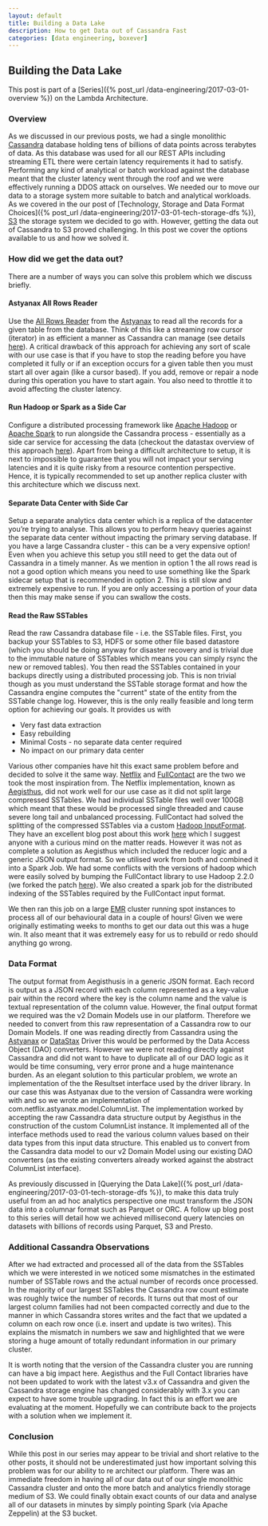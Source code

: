 ```yaml
---
layout: default
title: Building a Data Lake
description: How to get Data out of Cassandra Fast
categories: [data engineering, boxever]
---
```


## Building the Data Lake

This post is part of a [Series]({% post_url /data-engineering/2017-03-01-overview %}) on the Lambda Architecture.

### Overview

As we discussed in our previous posts, we had a single monolithic [Cassandra](http://cassandra.apache.org/) database holding tens of billions of data points across terabytes of data. As this database was used for all our REST APIs including streaming ETL there were certain latency requirements it had to satisfy. Performing any kind of analytical or batch workload against the database meant that the cluster latency went through the roof and we were effectively running a DDOS attack on ourselves. We needed our to move our data to a storage system more suitable to batch and analytical workloads. As we covered in the our post of [Technology, Storage and Data Format Choices]({% post_url /data-engineering/2017-03-01-tech-storage-dfs %}), [S3](https://aws.amazon.com/s3/) the storage system we decided to go with. However, getting the data out of Cassandra to S3 proved challenging. In this post we cover the options available to us and how we solved it. 

### How did we get the data out?

There are a number of ways you can solve this problem which we discuss briefly.

#### Astyanax All Rows Reader
Use the [All Rows Reader](https://github.com/Netflix/astyanax/wiki/AllRowsReader-All-rows-query) from the [Astyanax](https://github.com/Netflix/astyanax) to read all the records for a given table from the database. Think of this like a streaming row cursor (iterator) in as efficient a manner as Cassandra can manage (see details [here](https://github.com/Netflix/astyanax/wiki/AllRowsReader-All-rows-query)). A critical drawback of this approach for achieving any sort of scale with our use case is that if you have to stop the reading before you have completed it fully or if an exception occurs for a given table then you must start all over again (like a cursor based). If you add, remove or repair a node during this operation you have to start again. You also need to throttle it to avoid affecting the cluster latency.

#### Run Hadoop or Spark as a Side Car
Configure a distributed processing framework like [Apache Hadoop](http://hadoop.apache.org/) or [Apache Spark](http://spark.apache.org/) to run alongside the Cassandra process - essentially as a side car service for accessing the data (checkout the datastax overview of this approach [here](https://docs.datastax.com/en/datastax_enterprise/4.5/datastax_enterprise/spark/sparkIntro.html)). Apart from being a difficult architecture to setup, it is next to impossible to guarantee that you will not impact your serving latencies and it is quite risky from a resource contention perspective. Hence, it is typically recommended to set up another replica cluster with this architecture which we discuss next.

#### Separate Data Center with Side Car
Setup a separate analytics data center which is a replica of the datacenter you’re trying to analyse. This allows you to perform heavy queries against the separate data center without impacting the primary serving database. If you have a large Cassandra cluster - this can be a very expensive option! Even when you achieve this setup you still need to get the data out of Cassandra in a timely manner. As we mention in option 1 the all rows read is not a good option which means you need to use something like the Spark sidecar setup that is recommended in option 2. This is still slow and extremely expensive to run. If you are only accessing a portion of your data then this may make sense if you can swallow the costs.

#### Read the Raw SSTables
Read the raw Cassandra database file - i.e. the SSTable files. First, you backup your SSTables to S3, HDFS or some other file based datastore (which you should be doing anyway for disaster recovery and is trivial due to the immutable nature of SSTables which means you can simply rsync the new or removed tables). You then read the SSTables contained in your backups directly using a distributed processing job. This is non trivial though as you must understand the SSTable storage format and how the Cassandra engine computes the "current" state of the entity from the SSTable change log. However, this is the only really feasible and long term option for achieving our goals. It provides us with 

* Very fast data extraction
* Easy rebuilding
* Minimal Costs - no separate data center required 
* No impact on our primary data center

Various other companies have hit this exact same problem before and decided to solve it the same way. [Netflix](https://www.netflix.com) and [FullContact](https://www.fullcontact.com/) are the two we took the most inspiration from. The Netflix implementation, known as [Aegisthus](https://github.com/Netflix/aegisthus), did not work well for our use case as it did not split large compressed SSTables. We had individual SSTable files well over 100GB which meant that these would be processed single threaded and cause severe long tail and unbalanced processing. FullContact had solved the splitting of the compressed SSTables via a custom [Hadoop InputFormat](https://github.com/fullcontact/hadoop-sstable). They have an excellent blog post about this work [here](https://www.fullcontact.com/blog/cassandra-sstables-offline/) which I suggest anyone with a curious mind on the matter reads. However it was not as complete a solution as Aegisthus which included the reducer logic and a generic JSON output format. So we utilised work from both and combined it into a Spark Job. We had some conflicts with the versions of hadoop which were easily solved by bumping the FullContact library to use Hadoop 2.2.0 (we forked the patch [here](https://github.com/willfleury/hadoop-sstable/commit/e1f78068fc8e50d2327d14ce3f6205a40916974b)). We also created a spark job for the distributed indexing of the SSTables required by the FullContact input format.

We then ran this job on a large [EMR](https://aws.amazon.com/emr/) cluster running spot instances to process all of our behavioural data in a couple of hours! Given we were originally estimating weeks to months to get our data out this was a huge win. It also meant that it was extremely easy for us to rebuild or redo should anything go wrong.

### Data Format

The output format from Aegisthusis in a generic JSON format. Each record is output as a JSON record with each column represented as a key-value pair within the record where the key is the column name and the value is textual representation of the column value. However, the final output format we required was the v2 Domain Models use in our platform. Therefore we needed to convert from this raw representation of a Cassandra row to our Domain Models. If one was reading directly from Cassandra using the [Astyanax](https://github.com/Netflix/astyanax) or [DataStax](https://github.com/datastax/java-driver) Driver this would be performed by the Data Access Object (DAO) converters. However we were not reading directly against Cassandra and did not want to have to duplicate all of our DAO logic as it would be time consuming, very error prone and a huge maintenance burden. As an elegant solution to this particular problem, we wrote an implementation of the the Resultset interface used by the driver library. In our case this was Astyanax due to the version of Cassandra were working with and so we wrote an implementation of com.netflix.astyanax.model.ColumnList<T>. The implementation worked by accepting the raw Cassandra data structure output by Aegisthus in the construction of the custom ColumnList<T> instance. It implemented all of the interface methods used to read the various column values based on their data types from this input data structure. This enabled us to convert from the Cassandra data model to our v2 Domain Model using our existing DAO converters (as the existing converters already worked against the abstract ColumnList<T> interface). 

As previously discussed in [Querying the Data Lake]({% post_url /data-engineering/2017-03-01-tech-storage-dfs %}), to make this data truly useful from an ad hoc analytics perspective one must transform the JSON data into a columnar format such as Parquet or ORC. A follow up blog post to this series will detail how we achieved millisecond query latencies on datasets with billions of records using Parquet, S3 and Presto. 

### Additional Cassandra Observations

After we had extracted and processed all of the data from the SSTables which we were interested in we noticed some mismatches in the estimated number of SSTable rows and the actual number of records once processed. In the majority of our largest SSTables the Cassandra row count estimate was roughly twice the number of records. It turns out that most of our largest column families had not been compacted correctly and due to the manner in which Cassandra stores writes and the fact that we updated a column on each row once (i.e. insert and update is two writes). This explains the mismatch in numbers  we saw and highlighted that we were storing a huge amount of totally redundant information in our primary cluster. 

It is worth noting that the version of the Cassandra cluster you are running can have a big impact here. Aegisthus and the Full Contact libraries have not been updated to work with the latest v3.x of Cassandra and given the Cassandra storage engine has changed considerably with 3.x you can expect to have some trouble upgrading. In fact this is an effort we are evaluating at the moment. Hopefully we can contribute back to the projects with a solution when we implement it. 

### Conclusion

While this post in our series may appear to be trivial and short relative to the other posts, it should not be underestimated just how important solving this problem was for our ability to re architect our platform. There was an immediate freedom in having all of our data out of our single monolithic Cassandra cluster and onto the more batch and analytics friendly storage medium of S3. We could finally obtain exact counts of our data and analyse all of our datasets in minutes by simply pointing Spark (via Apache Zeppelin) at the S3 bucket. 


